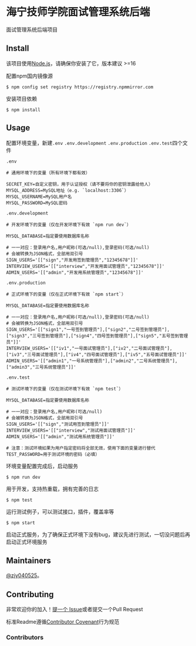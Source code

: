 # 海宁技师学院面试管理系统后端

面试管理系统后端项目

## Install

该项目使用[Node.js](http://nodejs.org)，请确保你安装了它，版本建议 >=16

配置npm国内镜像源

```shell
$ npm config set registry https://registry.npmmirror.com
```

安装项目依赖

```shell
$ npm install
```

## Usage

配置环境变量，新建`.env` `.env.development` `.env.production` `.env.test`四个文件

`.env`

```dotenv
# 通用环境下的变量（所有环境下都有效）

SECRET_KEY=自定义密钥，用于认证授权（请不要将你的密钥泄露给他人）
MYSQL_ADDRESS=MySQL地址（e.g. `localhost:3306`）
MYSQL_USERNAME=MySQL用户名
MYSQL_PASSWORD=MySQL密码
```

`.env.development`

```dotenv
# 开发环境下的变量（仅在开发环境下有效 `npm run dev`）

MYSQL_DATABASE=指定要使用数据库名称

# 一一对应：登录用户名,用户昵称(可选/null),登录密码(可选/null)
# 会被转换为JSON格式，全部用双引号
SIGN_USERS='[["sign","开发用签到管理员","12345678"]]'
INTERVIEW_USERS='[["interview","开发用面试管理员","12345678"]]'
ADMIN_USERS='[["admin","开发用系统管理员","12345678"]]'
```

`.env.production`

```dotenv
# 正式环境下的变量（仅在正式环境下有效 `npm start`）

MYSQL_DATABASE=指定要使用数据库名称

# 一一对应：登录用户名,用户昵称(可选/null),登录密码(可选/null)
# 会被转换为JSON格式，全部用双引号
SIGN_USERS='[["sign1","一号签到管理员"],["sign2","二号签到管理员"],["sign3","三号签到管理员"],["sign4","四号签到管理员"],["sign5","五号签到管理员"]]'
INTERVIEW_USERS='[["iv1","一号面试管理员"],["iv2","二号面试管理员"],["iv3","三号面试管理员"],["iv4","四号面试管理员"],["iv5","五号面试管理员"]]'
ADMIN_USERS='[["admin1","一号系统管理员"],["admin2","二号系统管理员"],["admin3","三号系统管理员"]]'
```

`.env.test`

```dotenv
# 测试环境下的变量（仅在测试环境下有效 `npm test`）

MYSQL_DATABASE=指定要使用数据库名称

# 一一对应：登录用户名,用户昵称(可选/null)
# 会被转换为JSON格式，全部用双引号
SIGN_USERS='[["sign","测试用签到管理员"]]'
INTERVIEW_USERS='[["interview","测试用面试管理员"]]'
ADMIN_USERS='[["admin","测试用系统管理员"]]'

# 注意：测试环境如果为用户指定密码将全部无效，使用下面的变量进行替代
TEST_PASSWORD=用于测试环境的密码（必填）
```

环境变量配置完成后，启动服务

```shell
$ npm run dev
```

用于开发，支持热重载，拥有完善的日志

```shell
$ npm test
```

运行测试例子，可以测试接口，插件，覆盖率等

```shell
$ npm start
```

启动正式服务，为了确保正式环境下没有bug，建议先进行测试，一切没问题后再启动正式环境服务

## Maintainers

[@zjy040525](https://github.com/zjy040525)。

## Contributing

非常欢迎你的加入！[提一个 Issue](https://github.com/zjy040525/interview-management-system/issues/new)或者提交一个Pull Request

标准Readme遵循[Contributor Covenant](http://contributor-covenant.org/version/1/3/0/)行为规范

### Contributors
